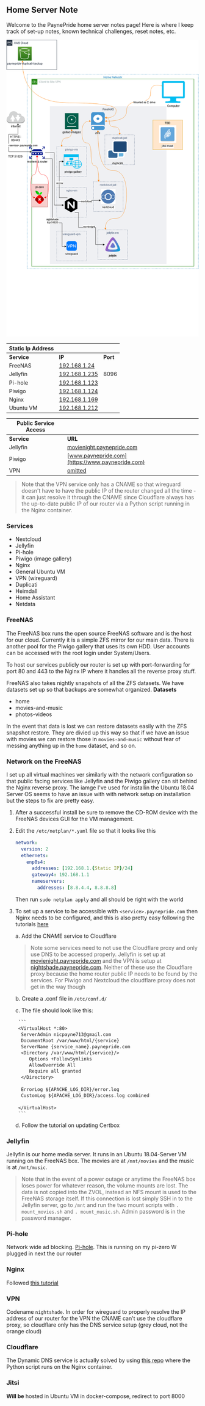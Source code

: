 Home Server Note
---

Welcome to the PaynePride home server notes page!
Here is where I keep track of set-up notes, known technical challenges, reset notes, etc.

![diagram](/docs/home-server-connectivity.png "Network")


| Static Ip Address | | |
| --- | --- | --- |
| **Service** | **IP** | **Port** | 
| FreeNAS | [192.168.1.24](http://192.168.1.24) | | 
| Jellyfin | [192.168.1.235](http://192.168.1.235) | 8096 |
| Pi-hole | [192.168.1.123](http://162.168.1.123) | |
| Piwigo | [192.168.1.124](http://192.168.1.124) | |
| Nginx | [192.168.1.169](http://192.168.1.169) | |
| Ubuntu VM | [192.168.1.212](http://192.168.1.212) | |

| Public Service Access | | 
| --- | --- |
| **Service** | **URL** 
| Jellyfin | [movienight.paynepride.com](https://movienight.paynepride.com) | 
| Piwigo | [www.paynepride.com](https://www.paynepride.com) | 
| VPN | [omitted]() | 

>Note that the VPN service only has a CNAME so that wireguard doesn't have to have the public IP of the router changed all the time - it can just resolve it through the CNAME since Cloudflare always has the up-to-date public IP of our router via a Python script running in the Nginx container.

### Services
- Nextcloud
- Jellyfin
- Pi-hole
- Piwigo (image gallery)
- Nginx
- General Ubuntu VM
- VPN (wireguard)
- Duplicati
- Heimdall
- Home Assistant
- Netdata

### FreeNAS
The FreeNAS box runs the open source FreeNAS software and is the host for our cloud. Currently it is a simple ZFS mirror for our main data. There is another pool for the Piwigo gallery that uses its own HDD.
User accounts can be accessed with the root login under System/Users.

To host our services publicly our router is set up with port-forwarding for port 80 and 443 to the Nginx IP where it handles all the reverse proxy stuff.

FreeNAS also takes nightly snapshots of all the ZFS datasets. We have datasets set up so that backups are somewhat organized.
**Datasets**
- home
- movies-and-music
- photos-videos

In the event that data is lost we can restore datasets easily with the ZFS snapshot restore. They are divied up this way so that if we have an issue with movies we can restore those in `movies-and-music` without fear of messing anything up in the `home` dataset, and so on.

### Network on the FreeNAS
I set up all virtual machines ver similarly with the network configuration so that public facing services like Jellyfin and the Piwigo gallery can sit behind the Nginx reverse proxy. The iamge I've used for installin the Ubuntu 18.04 Server OS seems to have an issue with with network setup on installation but the steps to fix are pretty easy.

1. After a successful install be sure to remove the CD-ROM device with the FreeNAS devices GUI for the VM management.
2. Edit the `/etc/netplan/*.yaml` file so that it looks like this
    ```yaml
    network:
      version: 2
      ethernets:
        enp0s4:
          addresses: [192.168.1.{Static IP}/24]
          gateway4: 192.168.1.1
          nameservers:
            addresses: [8.8.4.4, 8.8.8.8]
    ```
   Then run `sudo netplan apply` and all should be right with the world

3. To set up a service to be accessible with `<service>.paynepride.com` then Nginx needs to be configured, and this is also pretty easy following the tutorials [here](https://linuxhint.com/nginx_reverse_proxy-2/)
    
    a. Add the CNAME service to Cloudflare
    >Note some services need to not use the Cloudflare proxy and only use DNS to be accessed properly. Jellyfin is set up at [movienight.paynepride.com](http://movienight.paynepride.com) and the VPN is setup at [nightshade.paynepride.com](http://nightshade.paynepride.com). Neither of these use the Cloudflare proxy because the home router public IP needs to be found by the services. For Piwigo and Nextcloud the cloudflare proxy does not get in the way though
    
    b. Create a <service>.conf file in `/etc/conf.d/`
    
    c. The file should look like this:
    
        ```
        <VirtualHost *:80>
         ServerAdmin nicpayne713@gmail.com
         DocumentRoot /var/www/html/{service}
         ServerName {service_name}.paynepride.com
         <Directory /var/www/html/{service}/>
            Options +FollowSymlinks
            AllowOverride All
            Require all granted
         </Directory>
    
         ErrorLog ${APACHE_LOG_DIR}/error.log
         CustomLog ${APACHE_LOG_DIR}/access.log combined
    
        </VirtualHost>
        ```
    
    d. Follow the tutorial on updating Certbox

### Jellyfin
Jellyfin is our home media server. It runs in an Ubuntu 18.04-Server VM running on the FreeNAS box. The movies are at `/mnt/movies` and the music is at `/mnt/music`. 
> Note that in the event of a power outage or anytime the FreeNAS box loses power for whatever reason, the volume mounts are lost. The data is not copied into the ZVOL, instead an NFS mount is used to the FreeNAS storage itself. If this connection is lost simply SSH in to the Jellyfin server, go to `/mnt` and run the two mount scripts with `. mount_movies.sh` and `. mount_music.sh`. Admin password is in the password manager.

### Pi-hole
Network wide ad blocking. [Pi-hole](https://pi-hole.net/).
This is running on my pi-zero W plugged in next the our router

### Nginx
Followed [this tutorial](https://linuxhint.com/nginx_reverse_proxy/)

### VPN
Codename `nightshade`. In order for wireguard to properly resolve the IP address of our router for the VPN the CNAME can't use the cloudflare proxy, so cloudflare only has the DNS service setup (grey cloud, not the orange cloud)

### Cloudflare
The Dynamic DNS service is actually solved by using [this repo](https://github.com/adrienbrignon/cloudflare-ddns.git) where the Python script runs on the Nginx container.

### Jitsi
**Will be** hosted in Ubuntu VM in docker-compose, redirect to port 8000
 